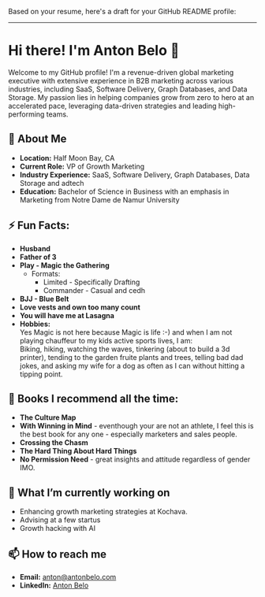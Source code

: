 Based on your resume, here's a draft for your GitHub README profile:

---

# Hi there! I'm Anton Belo 👋

Welcome to my GitHub profile! I'm a revenue-driven global marketing executive with extensive experience in B2B marketing across various industries, including SaaS, Software Delivery, Graph Databases, and Data Storage. My passion lies in helping companies grow from zero to hero at an accelerated pace, leveraging data-driven strategies and leading high-performing teams.

## 🚀 About Me

- **Location:** Half Moon Bay, CA
- **Current Role:** VP of Growth Marketing 
- **Industry Experience:** SaaS, Software Delivery, Graph Databases, Data Storage and adtech
- **Education:** Bachelor of Science in Business with an emphasis in Marketing from Notre Dame de Namur University

## ⚡ Fun Facts: 
- **Husband**
- **Father of 3**
- **Play - Magic the Gathering**
  - Formats:
    - Limited - Specifically Drafting
    - Commander - Casual and cedh    
- **BJJ - Blue Belt** 
- **Love vests and own too many count**
- **You will have me at Lasagna**
- **Hobbies:**
<br/>Yes Magic is not here because Magic is life :-) and when I am not playing chauffeur to my kids active sports lives, I am:<br/> 
Biking, hiking, watching the waves, tinkering (about to build a 3d printer), tending to the garden fruite plants and trees, telling bad dad jokes, and asking my wife for a dog as often as I can without hitting a tipping point.
 
## 📖 Books I recommend all the time: 
- **The Culture Map**
- **With Winning in Mind** - eventhough your are not an athlete, I feel this is the best book for any one - especially marketers and sales people.
- **Crossing the Chasm**
- **The Hard Thing About Hard Things**
- **No Permission Need** - great insights and attitude regardless of gender IMO. 

## 🌱 What I’m currently working on
- Enhancing growth marketing strategies at Kochava.
- Advising at a few startus 
- Growth hacking with AI

## 📫 How to reach me
- **Email:** [anton@antonbelo.com](mailto:anton@antonbelo.com)
- **LinkedIn:** [Anton Belo](https://www.linkedin.com/in/antonbelo/)
